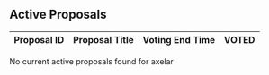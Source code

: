 ## Active Proposals

| Proposal ID | Proposal Title | Voting End Time | VOTED |
|-------------|----------------|-----------------|-------|
 
No current active proposals found for axelar
